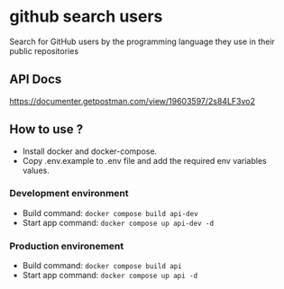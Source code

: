 # github search users
Search for GitHub users by the programming language they use in their public repositories

## API Docs
https://documenter.getpostman.com/view/19603597/2s84LF3vo2


## How to use ?

- Install docker and docker-compose.
- Copy .env.example to .env file and add the required env variables values.
### Development environment

- Build command: `docker compose build api-dev`
-  Start app command: `docker compose up api-dev -d`
### Production environement

- Build command: `docker compose build api`
-  Start app command: `docker compose up api -d`